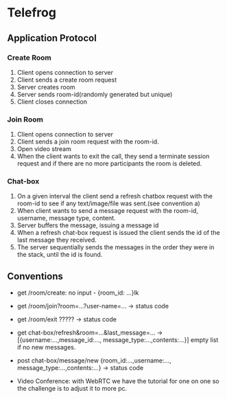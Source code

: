 ﻿# Telefrog

## Application Protocol


### Create Room

1. Client opens connection to server
2. Client sends a create room request
3. Server creates room
4. Server sends room-id(randomly generated but unique)
5. Client closes connection

### Join Room

1. Client opens connection to server  
2. Client sends a join room request with the room-id.
3. Open video stream
4. When the client wants to exit the call, they send a terminate session request and if there are no more participants the room is deleted.

### Chat-box
1. On a given interval the client send a refresh chatbox request with the room-id to see if any text/image/file was sent.(see convention a)
2.  When client wants to send a message request with the room-id, username, message type, content.
3. Server buffers the message, issuing a message id
4. When a refresh chat-box request is issued the client sends the id of the last message they received.
5. The server sequentially sends the messages in the order they were in the stack, until the id is found.


## Conventions
- get /room/create: no input - {room_id: ...}lk

- get /room/join?room=...?user-name=... -> status code

- get /room/exit ????? -> status code

- get chat-box/refresh&room=...&last_message=... ->[{username:...,message_id:..., message_type:...,contents:...}] empty list if no new messages.

- post chat-box/message/new {room_id:...,username:..., message_type:...,contents:...} -> status code

- Video Conference: with WebRTC we have the tutorial for one on  one so the challenge is to adjust it to more pc.
